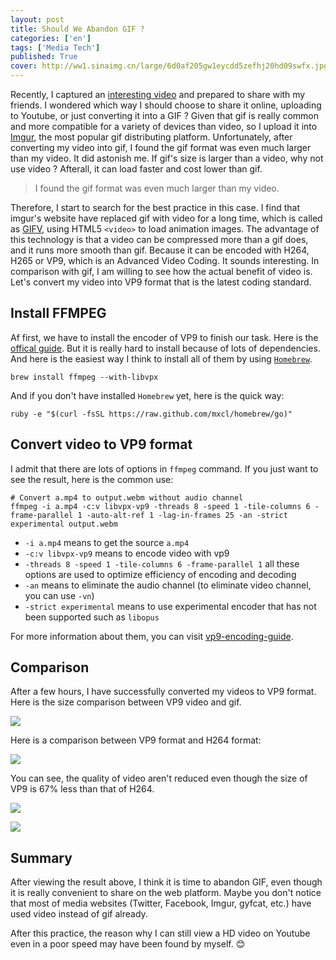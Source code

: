 ```yaml
---
layout: post
title: Should We Abandon GIF ?
categories: ['en']
tags: ['Media Tech']
published: True
cover: http://ww1.sinaimg.cn/large/6d0af205gw1eycdd5zefhj20hd09swfx.jpg
---
```


Recently, I captured an [interesting video](http://hectorguo.com/en/iphone-game-controler/) and prepared to share with my friends. I wondered which way I should choose to share it online, uploading to Youtube, or just converting it into a GIF ?  Given that gif is really common and more compatible for a variety of devices than video, so I upload it into [Imgur](http://imgur.com/), the most popular gif distributing platform. Unfortunately, after converting my video into gif, I found the gif format was even much larger than my video. It did astonish me. If gif's size is larger than a video, why not use video ?  Afterall, it can load faster and cost lower than gif.

> I found the gif format was even much larger than my video.

Therefore, I start to search for the best practice in this case. I find that imgur's website have replaced gif with video for a long time, which is called as [GIFV](https://imgur.com/blog/2014/10/09/introducing-gifv/), using HTML5 `<video>` to load animation images. The advantage of this technology is that a video can be compressed more than a gif does, and it runs more smooth than gif. Because it can be encoded with H264, H265 or VP9, which is an Advanced Video Coding. It sounds interesting. In comparison with gif, I am willing to see how the actual benefit of video is. Let's convert my video into VP9 format that is the latest coding standard.

## Install FFMPEG
Af first, we have to install the encoder of VP9 to finish our task. Here is the [offical guide](https://trac.ffmpeg.org/wiki/CompilationGuide/Ubuntu). But it is really hard to install because of lots of dependencies. And here is the easiest way I think to install all of them by using [`Homebrew`](http://brew.sh/).

```
brew install ffmpeg --with-libvpx
```

And if you don't have installed `Homebrew` yet, here is the quick way:

```
ruby -e "$(curl -fsSL https://raw.github.com/mxcl/homebrew/go)"
```

## Convert video to VP9 format
I admit that there are lots of options in `ffmpeg` command. If you just want to see the result, here is the common use:

```
# Convert a.mp4 to output.webm without audio channel
ffmpeg -i a.mp4 -c:v libvpx-vp9 -threads 8 -speed 1 -tile-columns 6 -frame-parallel 1 -auto-alt-ref 1 -lag-in-frames 25 -an -strict experimental output.webm
```

- `-i a.mp4` means to get the source `a.mp4`
- `-c:v libvpx-vp9` means to encode video with vp9
- `-threads 8 -speed 1 -tile-columns 6 -frame-parallel 1` all these options are used to optimize efficiency of encoding and decoding
- `-an` means to eliminate the audio channel (to eliminate video channel, you can use `-vn`)
- `-strict experimental` means to use experimental encoder that has not been supported such as `libopus`

For more information about them, you can visit [vp9-encoding-guide](http://wiki.webmproject.org/ffmpeg/vp9-encoding-guide).

## Comparison
After a few hours, I have successfully converted my videos to VP9 format. Here is the size comparison between VP9 video and gif.

![](http://ww3.sinaimg.cn/large/6d0af205gw1eyccckkzuyj20bm01tgll.jpg)

Here is a comparison between VP9 format and H264 format:

![](http://ww4.sinaimg.cn/large/6d0af205gw1eyccby0j55j20c80arjs1.jpg)

You can see, the quality of video aren't reduced even though the size of VP9 is 67% less than that of H264.

![](http://ww2.sinaimg.cn/large/6d0af205gw1eycccso257j20b9019q2z.jpg)

![](http://ww2.sinaimg.cn/large/6d0af205gw1eyccgin81oj21960yeana.jpg)

## Summary
After viewing the result above, I think it is time to abandon GIF, even though it is really convenient to share on the web platform. Maybe you don't notice that most of media websites (Twitter, Facebook, Imgur, gyfcat, etc.) have used video instead of gif already.

After this practice, the reason why I can still view a HD video on Youtube even in a poor speed may have been found by myself. 😊
